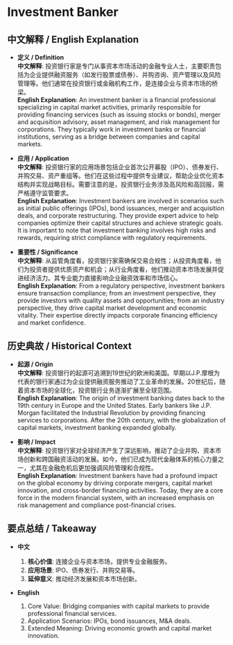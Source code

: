 # Investment Banker

## 中文解释 / English Explanation

* **定义 / Definition**  
  **中文解释**: 投资银行家是专门从事资本市场活动的金融专业人士，主要职责包括为企业提供融资服务（如发行股票或债券）、并购咨询、资产管理以及风险管理等。他们通常在投资银行或金融机构工作，是连接企业与资本市场的桥梁。  
  **English Explanation**: An investment banker is a financial professional specializing in capital market activities, primarily responsible for providing financing services (such as issuing stocks or bonds), merger and acquisition advisory, asset management, and risk management for corporations. They typically work in investment banks or financial institutions, serving as a bridge between companies and capital markets.

* **应用 / Application**  
  **中文解释**: 投资银行家的应用场景包括企业首次公开募股（IPO）、债券发行、并购交易、资产重组等。他们在这些过程中提供专业建议，帮助企业优化资本结构并实现战略目标。需要注意的是，投资银行业务涉及高风险和高回报，需严格遵守监管要求。  
  **English Explanation**: Investment bankers are involved in scenarios such as initial public offerings (IPOs), bond issuances, merger and acquisition deals, and corporate restructuring. They provide expert advice to help companies optimize their capital structures and achieve strategic goals. It is important to note that investment banking involves high risks and rewards, requiring strict compliance with regulatory requirements.

* **重要性 / Significance**  
  **中文解释**: 从监管角度看，投资银行家需确保交易合规性；从投资角度看，他们为投资者提供优质资产和机会；从行业角度看，他们推动资本市场发展并促进经济活力。其专业能力直接影响企业融资效率和市场信心。  
  **English Explanation**: From a regulatory perspective, investment bankers ensure transaction compliance; from an investment perspective, they provide investors with quality assets and opportunities; from an industry perspective, they drive capital market development and economic vitality. Their expertise directly impacts corporate financing efficiency and market confidence.

## 历史典故 / Historical Context

* **起源 / Origin**  
  **中文解释**: 投资银行的起源可追溯到19世纪的欧洲和美国。早期以J.P.摩根为代表的银行家通过为企业提供融资服务推动了工业革命的发展。20世纪后，随着资本市场的全球化，投资银行业务逐渐扩展至全球范围。  
  **English Explanation**: The origin of investment banking dates back to the 19th century in Europe and the United States. Early bankers like J.P. Morgan facilitated the Industrial Revolution by providing financing services to corporations. After the 20th century, with the globalization of capital markets, investment banking expanded globally.

* **影响 / Impact**  
  **中文解释**: 投资银行家对全球经济产生了深远影响，推动了企业并购、资本市场创新和跨国融资活动的发展。如今，他们已成为现代金融体系的核心力量之一，尤其在金融危机后更加强调风险管理和合规性。  
  **English Explanation**: Investment bankers have had a profound impact on the global economy by driving corporate mergers, capital market innovation, and cross-border financing activities. Today, they are a core force in the modern financial system, with an increased emphasis on risk management and compliance post-financial crises.

## 要点总结 / Takeaway

* **中文**  
  1. **核心价值**: 连接企业与资本市场，提供专业金融服务。
  2. **应用场景**: IPO、债券发行、并购交易等。
  3. **延伸意义**: 推动经济发展和资本市场创新。

* **English**  
  1. Core Value: Bridging companies with capital markets to provide professional financial services.
  2. Application Scenarios: IPOs, bond issuances, M&A deals.
  3. Extended Meaning: Driving economic growth and capital market innovation.